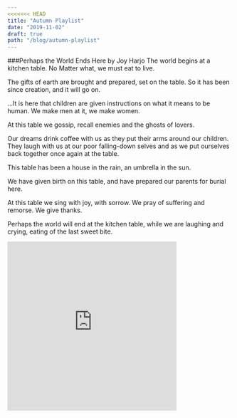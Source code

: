 ```yaml
---
<<<<<<< HEAD
title: "Autumn Playlist"
date: "2019-11-02"
draft: true
path: "/blog/autumn-playlist"
---
```

###Perhaps the World Ends Here by Joy Harjo
The world begins at a kitchen table. No Matter what, we must eat to live.

The gifts of earth are brought and prepared, set on the table. So it has been since creation, and it will go on.

…It is here that children are given instructions on what it means to be human. We make men at it, we make women.

At this table we gossip, recall enemies and the ghosts of lovers.

Our dreams drink coffee with us as they put their arms around our children. They laugh with us at our poor falling-down selves and as we put ourselves back together once again at the table.

This table has been a house in the rain, an umbrella in the sun.

We have given birth on this table, and have prepared our parents for burial here.

At this table we sing with joy, with sorrow. We pray of suffering and remorse. We give thanks.

Perhaps the world will end at the kitchen table, while we are laughing and crying, eating of the last sweet bite.

<iframe src="https://open.spotify.com/embed/playlist/0cU1z5Bheg3gAooZkNxdb1" style="max-width: 100%;
  margin-left: 0;
  margin-right: 0;
  margin-top: 0;
  padding-bottom: 0;
  padding-left: 0;
  padding-right: 0;
  padding-top: 0;
  margin-bottom: 1.45rem;" width="380" height="380" frameborder="0" allowtransparency="true" allow="encrypted-media"></iframe>
